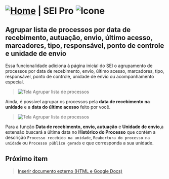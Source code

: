 # [![Home](../img/home.png)](../) |  SEI Pro ![Icone](../img/icon-32.png)

## Agrupar lista de processos por data de recebimento, autuação, envio, último acesso, marcadores, tipo, responsável, ponto de controle e unidade de envio

Essa funcionalidade adiciona à página inicial do SEI o agrupamento de processos por data de recebimento, envio, último acesso, marcadores, tipo, responsável, ponto de controle, unidade de envio ou acompanhamento especial.

> ![Tela Agrupar lista de processos](../img/tela-agrupamento.gif) 

Ainda, é possível agrupar os processos pela **data de recebimento na unidade** e a **data do último acesso** feito por você. 

> ![Tela Agrupar lista de processos](../img/tela-agrupamento2.gif) 

Para a função **Data de recebimento, envio, autuação** e **Unidade de envio**,a extensão buscará a última data no **Histórico do Processo** que contém a descrição `Processo recebido na unidade`, `Reabertura do processo na unidade` ou `Processo público gerado` e que corresponda a sua unidade.

## Próximo item

> [Inserir documento externo (HTML e Google Docs)](./INSERIRDOC.md)
